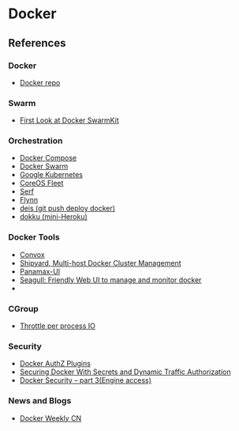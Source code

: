 Docker
======

## References

### Docker

* [Docker repo](https://github.com/docker)

### Swarm

* [First Look at Docker SwarmKit](https://blog.replicated.com/2016/06/08/first-look-at-swarmkit/)

### Orchestration

* [Docker Compose](https://github.com/docker/compose)
* [Docker Swarm](https://github.com/docker/swarm)
* [Google Kubernetes](https://github.com/kubernetes/kubernetes)
* [CoreOS Fleet](https://github.com/coreos/fleet)
* [Serf](https://github.com/hashicorp/serf)
* [Flynn](https://github.com/flynn/flynn)
* [deis (git push deploy docker)](https://github.com/deis/deis)
* [dokku (mini-Heroku)](https://github.com/dokku/dokku)

### Docker Tools

* [Convox](https://convox.com/)
* [Shipyard, Multi-host Docker Cluster Management](https://github.com/shipyard/shipyard)
* [Panamax-UI](https://github.com/centurylinklabs/panamax-ui)
* [Seagull: Friendly Web UI to manage and monitor docker](https://github.com/tobegit3hub/seagull)
* 
### CGroup

* [Throttle per process IO](http://unix.stackexchange.com/questions/48138/how-to-throttle-per-process-i-o-to-a-max-limit)

### Security

* [Docker AuthZ Plugins](https://www.twistlock.com/2016/02/18/docker-authz-plugins-twistlocks-contribution-to-the-docker-community/)
* [Securing Docker With Secrets and Dynamic Traffic Authorization](https://blog.conjur.net/securing-docker-with-secrets-and-dynamic-traffic-authorization)
* [Docker Security – part 3(Engine access)](https://sreeninet.wordpress.com/2016/03/06/docker-security-part-3engine-access/)

### News and Blogs

* [Docker Weekly CN](http://weekly.dockerone.com/index)


